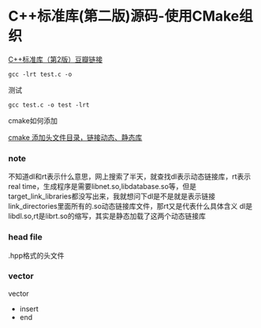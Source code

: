 # C++标准库(第二版)源码-使用CMake组织

[C++标准库（第2版）豆瓣链接](https://book.douban.com/subject/26419721/)

`gcc -lrt test.c -o`

测试

`gcc test.c -o test -lrt`

cmake如何添加

[cmake 添加头文件目录，链接动态、静态库](https://www.cnblogs.com/binbinjx/p/5626916.html)

### note

不知道dl和rt表示什么意思，网上搜索了半天，就查找dl表示动态链接库，rt表示real time，生成程序是需要libnet.so,libdatabase.so等，但是target_link_libraries都没写出来，我就想问下dl是不是就是表示链接link_directories里面所有的.so动态链接库文件，那rt又是代表什么具体含义
dl是libdl.so,rt是librt.so的缩写，其实是静态加载了这两个动态链接库


### head file
.hpp格式的头文件

### vector

vector
- insert
- end
